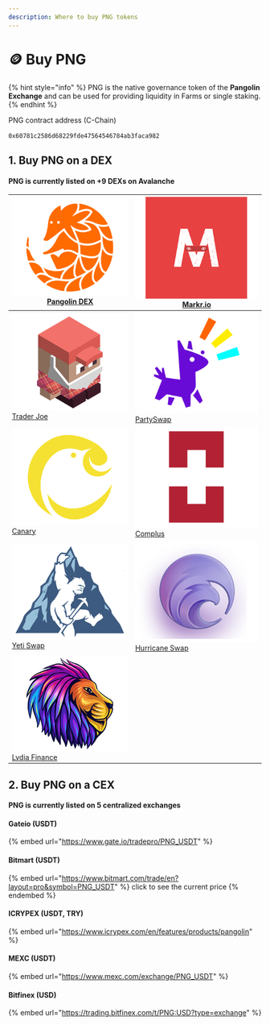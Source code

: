 ```yaml
---
description: Where to buy PNG tokens
---
```


# 🪙 Buy PNG

{% hint style="info" %}
PNG is the native governance token of the **Pangolin Exchange** and can be used for providing liquidity in Farms or single staking.
{% endhint %}

PNG contract address (C-Chain)

```
0x60781c2586d68229fde47564546784ab3faca982
```

## 1. Buy PNG on a DEX

#### PNG is currently listed on +9 DEXs on Avalanche&#x20;

| [![](.gitbook/assets/pango.png) Pangolin DEX](https://app.pangolin.exchange/#/swap?outputCurrency=0x60781c2586d68229fde47564546784ab3faca982) | [![](.gitbook/assets/markr.png) Markr.io](https://markr.io/#/swap)                                                                           |
| --------------------------------------------------------------------------------------------------------------------------------------------- | -------------------------------------------------------------------------------------------------------------------------------------------- |
| [![](.gitbook/assets/joe.png) Trader Joe](https://traderjoexyz.com/#/trade?outputCurrency=0x60781c2586d68229fde47564546784ab3faca982)         | [![](.gitbook/assets/party.png) PartySwap](https://app.partyswap.io/#/swap?outputCurrency=0x60781c2586d68229fde47564546784ab3faca982)        |
| [![](.gitbook/assets/canary.png) Canary](https://app.canary.exchange/#/swap?outputCurrency=0x60781c2586d68229fde47564546784ab3faca982)        | [![](.gitbook/assets/complus.png) Complus](https://avadex.complus.exchange/#/swap?outputCurrency=0x60781c2586d68229fde47564546784ab3faca982) |
| [![](.gitbook/assets/yeti.png) Yeti Swap](https://exchange.yetiswap.app/#/swap?outputCurrency=0x60781c2586d68229fde47564546784ab3faca982)     | [![](.gitbook/assets/hct.png) Hurricane Swap](https://hurricaneswap.com/#/swap?outputCurrency=0x60781c2586d68229fde47564546784ab3faca982)    |
| [![](.gitbook/assets/lyd.png) Lydia Finance](https://exchange.lydia.finance/#/swap?outputCurrency=0x60781c2586d68229fde47564546784ab3faca982) |                                                                                                                                              |

## 2. Buy PNG on a CEX

#### PNG is currently listed on 5 centralized exchanges

#### Gateio (USDT)

{% embed url="https://www.gate.io/tradepro/PNG_USDT" %}

#### Bitmart (USDT)

{% embed url="https://www.bitmart.com/trade/en?layout=pro&symbol=PNG_USDT" %}
click to see the current price
{% endembed %}

#### **ICRYPEX (USDT, TRY)**

{% embed url="https://www.icrypex.com/en/features/products/pangolin" %}

#### MEXC (USDT)

{% embed url="https://www.mexc.com/exchange/PNG_USDT" %}

#### Bitfinex (USD)

{% embed url="https://trading.bitfinex.com/t/PNG:USD?type=exchange" %}
